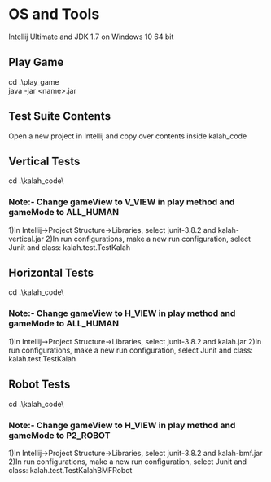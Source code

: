 # OS and Tools
Intellij Ultimate and JDK 1.7 on Windows 10 64 bit

## Play Game
cd .\play_game\
java -jar \<name\>.jar

## Test Suite Contents   
Open a new project in Intellij and copy over contents inside kalah_code

## Vertical Tests
cd .\kalah_code\
### Note:- Change gameView to V_VIEW in play method and gameMode to ALL_HUMAN
1)In Intellij->Project Structure->Libraries, select junit-3.8.2 and kalah-vertical.jar
2)In run configurations, make a new run configuration, select Junit and class: kalah.test.TestKalah

## Horizontal Tests 
cd .\kalah_code\
### Note:- Change gameView to H_VIEW in play method and gameMode to ALL_HUMAN
1)In Intellij->Project Structure->Libraries, select junit-3.8.2 and kalah.jar
2)In run configurations, make a new run configuration, select Junit and class: kalah.test.TestKalah

## Robot Tests
cd .\kalah_code\
### Note:- Change gameView to H_VIEW in play method and gameMode to P2_ROBOT
1)In Intellij->Project Structure->Libraries, select junit-3.8.2 and kalah-bmf.jar
2)In run configurations, make a new run configuration, select Junit and class: kalah.test.TestKalahBMFRobot
